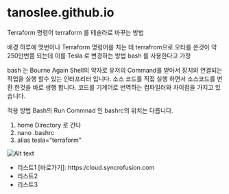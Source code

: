 # tanoslee.github.io

Terraform 명령어 terraform 를 테슬라로 바꾸는 방법

배경
하루에 몃번이나 Terraform 명령어를 치는 데 terrafrom으로 오타를 쓴것이 약 250만번쯤 되는데 이를 Tesla 로 변경하는 방법
bash 를 사용한다고 가정

bash 는 Bourne Again Shell의 약자로 유저의 Command를 받아서 장치와 연결되는 작업을 실행 할수 있는 인터프리터 입니다.  소스 코드를 직접 실행 하면서 소스코드를 변환 한것을 바로 생행 합니다. 코드를 기계어로 번역하는 컴파일러와 차이점을 가지고 있습니다.

적용 방법
Bash의 Run Commnad 인 bashrc의 위치는 다릅니다. 
1. home Directory 로 간다
2. nano .bashrc
3. alias tesla="terraform"

![Alt text](https://luffystoragekorea001.blob.core.windows.net/1234/backcow.png?sv=2020-04-08&st=2022-10-28T04%3A41%3A37Z&se=2050-12-29T04%3A41%3A00Z&sr=b&sp=r&sig=cGQlho%2BVw%2FMOG4GQCYK64NTbD7fu54qOiVY0fkXnZ6s%3D "Optional title")

* 리스트1 [바로가기]: https:/cloud.syncrofusion.com
* 리스트2
* 리스트3
